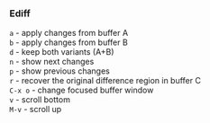 ### Ediff

`a` - apply changes from buffer A<br>
`b` - apply changes from buffer B<br>
`d` - keep both variants (A+B)<br>
`n` - show next changes<br>
`p` - show previous changes<br>
`r` - recover the original difference region in buffer C<br>
`C-x o` - change focused buffer window<br>
`v` - scroll bottom<br>
`M-v` - scroll up


